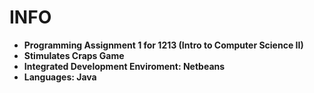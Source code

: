 # INFO
- **Programming Assignment 1 for 1213 (Intro to Computer Science II)**
- **Stimulates Craps Game**
- **Integrated Development Enviroment: Netbeans**
- **Languages: Java**
